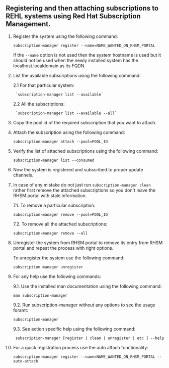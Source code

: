 ## Registering and then attaching subscriptions to REHL systems using Red Hat Subscription Management.


1. Register the system using the following command:
	
	`subscription-manager register --name=NAME_WANTED_ON_RHSM_PORTAL`


	If the `--name` option is not used then the system hostname is used but it should not be used when the newly installed system has the localhost.localdomain as its FQDN.


2. List the available subscriptions using the following command:

	2.1	For that particular system:

		`subscription-manager list --available`

	2.2	All the subscriptions:

		`subscription-manager list --available --all`


3. Copy the pool id of the required subscription that you want to attach.


4. Attach the subscription using the following command:
	
	`subscription-manager attach --pool=POOL_ID`


5. Verify the list of attached subscriptions using the following command:
 
	`subscription-manager list --consumed`


6. Now the system is registered and subscribed to proper update channels.

7. In case of any mistake do not just run `subscription-manager clean` rather first remove the attached subscriptions so you don't leave the RHSM portal with stale information.

	7.1. To remove a particular subscription: 

    `subscription-manager remove --pool=POOL_ID`

	7.2. To remove all the attached subscriptions:

    `subscription-manager remove --all`


8. Unregister the system from RHSM portal to remove its entry from RHSM portal and repeat the process with right options.

	To unregister the system use the following command:

    `subscription manager unregister`


9. For any help use the following commands:

	9.1. Use the installed man documentation using the following command: 

    `man subscription-manager`

	9.2. Run subscription-manager without any options to see the usage foramt: 

	`subscription-manager`

	9.3. See action specific help using the following command:
		
	` subscription-manager [register | clean | unregister | etc ] --help` 
		


10. For a quick registration process use the auto attach functionality:
	
	`subscription-manager register --name=NAME_WANTED_ON_RHSM_PORTAL --auto-attach`

		
